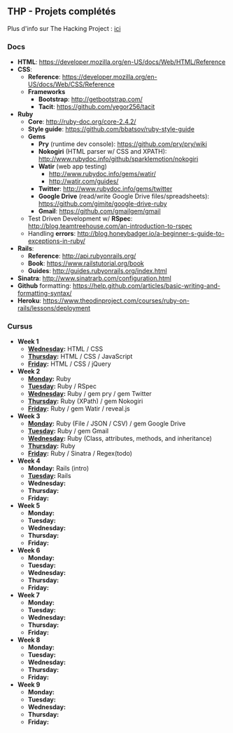 ## THP - Projets complétés

Plus d'info sur The Hacking Project : [ici](http://www.thehackingproject.org/)

### Docs

- **HTML**: https://developer.mozilla.org/en-US/docs/Web/HTML/Reference
- **CSS**:
  - **Reference**: https://developer.mozilla.org/en-US/docs/Web/CSS/Reference
  - **Frameworks**
    - **Bootstrap**: http://getbootstrap.com/
    - **Tacit**: https://github.com/yegor256/tacit
- **Ruby**
  - **Core**: http://ruby-doc.org/core-2.4.2/
  - **Style guide**: https://github.com/bbatsov/ruby-style-guide
  - **Gems**
    - **Pry** (runtime dev console): https://github.com/pry/pry/wiki
    - **Nokogiri** (HTML parser w/ CSS and XPATH): http://www.rubydoc.info/github/sparklemotion/nokogiri
    - **Watir** (web app testing)
      - http://www.rubydoc.info/gems/watir/
      - http://watir.com/guides/
    - **Twitter**: http://www.rubydoc.info/gems/twitter
    - **Google Drive** (read/write Google Drive files/spreadsheets): https://github.com/gimite/google-drive-ruby
    - **Gmail**: https://github.com/gmailgem/gmail
  - Test Driven Development w/ **RSpec**: http://blog.teamtreehouse.com/an-introduction-to-rspec
  - Handling **errors**: http://blog.honeybadger.io/a-beginner-s-guide-to-exceptions-in-ruby/
- **Rails**:
  - **Reference**: http://api.rubyonrails.org/
  - **Book**: https://www.railstutorial.org/book
  - **Guides**: http://guides.rubyonrails.org/index.html
- **Sinatra**: http://www.sinatrarb.com/configuration.html
- **Github** formatting: https://help.github.com/articles/basic-writing-and-formatting-syntax/
- **Heroku**: https://www.theodinproject.com/courses/ruby-on-rails/lessons/deployment

### Cursus

- **Week 1**
  - **[Wednesday](https://github.com/karnoult/The_Hacking_Project/tree/master/Week_1/03_WED):** HTML / CSS
  - **[Thursday](https://github.com/karnoult/The_Hacking_Project/tree/master/Week_1/04_THU):** HTML / CSS / JavaScript
  - **[Friday](https://github.com/karnoult/The_Hacking_Project/tree/master/Week_1/05_FRI):** HTML / CSS / jQuery
- **Week 2**
  - **[Monday](https://github.com/karnoult/The_Hacking_Project/tree/master/Week_2/01_MON):** Ruby
  - **[Tuesday](https://github.com/karnoult/The_Hacking_Project/tree/master/Week_2/02_TUE):** Ruby / RSpec
  - **[Wednesday](https://github.com/karnoult/The_Hacking_Project/tree/master/Week_2/03_WED):** Ruby / gem pry / gem Twitter
  - **[Thursday](https://github.com/karnoult/The_Hacking_Project/tree/master/Week_2/04_THU):** Ruby (XPath) / gem Nokogiri
  - **[Friday](https://github.com/karnoult/The_Hacking_Project/tree/master/Week_2/05_FRI):** Ruby / gem Watir / reveal.js
- **Week 3**
  - **[Monday](https://github.com/karnoult/The_Hacking_Project/tree/master/Week_3/01_MON):** Ruby (File / JSON / CSV) / gem Google Drive
  - **[Tuesday](https://github.com/karnoult/The_Hacking_Project/tree/master/Week_3/02_TUE):** Ruby / gem Gmail
  - **[Wednesday](https://github.com/karnoult/The_Hacking_Project/tree/master/Week_3/03_WED):** Ruby (Class, attributes, methods, and inheritance)
  - **[Thursday](https://github.com/karnoult/The_Hacking_Project/tree/master/Week_3/04_THU):** Ruby
  - **[Friday](https://github.com/karnoult/The_Hacking_Project/tree/master/Week_3/05_FRI):** Ruby / Sinatra / Regex(todo)
- **Week 4**
  - **Monday:** Rails (intro)
  - **[Tuesday](https://github.com/karnoult/The_Hacking_Project/tree/master/Week_2/01_MON):** Rails
  - **Wednesday:** 
  - **Thursday:** 
  - **Friday:** 
- **Week 5**
  - **Monday:** 
  - **Tuesday:** 
  - **Wednesday:** 
  - **Thursday:** 
  - **Friday:** 
- **Week 6**
  - **Monday:** 
  - **Tuesday:** 
  - **Wednesday:** 
  - **Thursday:** 
  - **Friday:** 
- **Week 7**
  - **Monday:** 
  - **Tuesday:** 
  - **Wednesday:** 
  - **Thursday:** 
  - **Friday:** 
- **Week 8**
  - **Monday:** 
  - **Tuesday:** 
  - **Wednesday:** 
  - **Thursday:** 
  - **Friday:** 
- **Week 9**
  - **Monday:** 
  - **Tuesday:** 
  - **Wednesday:** 
  - **Thursday:** 
  - **Friday:** 
